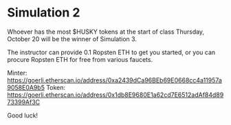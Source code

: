 # Simulation 2

Whoever has the most $HUSKY tokens at the start of class Thursday, October 20 will be the winner of Simulation 3.

The instructor can provide 0.1 Ropsten ETH to get you started, or you can procure Ropsten ETH for free from various faucets.

Minter: https://goerli.etherscan.io/address/0xa2439dCa96BEb69E0668cc4a11957a9058E0A9b5
Token: https://goerli.etherscan.io/address/0x1db8E9680E1a62cd7E6512adAf84d8973399Af3C

Good luck!
